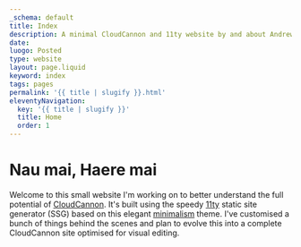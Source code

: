 ```yaml
---
_schema: default
title: Index
description: A minimal CloudCannon and 11ty website by and about Andrew Long.
date:
luogo: Posted
type: website
layout: page.liquid
keyword: index
tags: pages
permalink: '{{ title | slugify }}.html'
eleventyNavigation:
  key: '{{ title | slugify }}'
  title: Home
  order: 1
---
```

# Nau mai, Haere mai

Welcome to this small website I'm working on to better understand the full potential of <a href="https://cloudcannon.com" target="_blank" rel="noopener">CloudCannon</a>. It's built using the speedy <a href="https://www.11ty.dev/" target="_blank" rel="noopener">11ty</a> static site generator (SSG) based on this elegant <a href="https://github.com/MarcoMicale/Minimalism" target="_blank" rel="noopener">minimalism</a> theme. I've customised a bunch of things behind the scenes and plan to evolve this into a complete CloudCannon site optimised for visual editing.